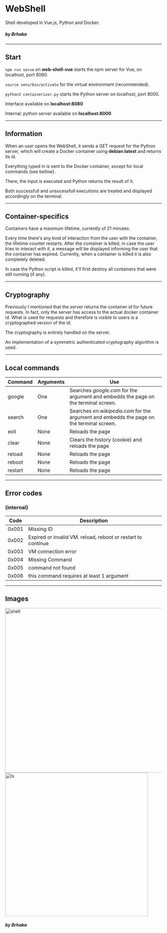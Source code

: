 # WebShell
Shell developed in Vue.js, Python and Docker.
##### by Brhaka

---

## Start
`npm run serve` on **web-shell-vue** starts the npm server for Vue, on localhost, port 8080.

`source venv/bin/activate` for the virtual environment (recommended).

`python3 containerizer.py` starts the Python server on localhost, port 8000.

Interface available on **localhost:8080**

Internal: python server available on **localhost:8000**

---

## Information
When an user opens the WebShell, it sends a GET request for the Python server, which will create a Docker container using **debian:latest** and returns its id.

Everything typed in is sent to the Docker container, except for local commands (see bellow).

There, the input is executed and Python returns the result of it.

Both successfull and unsucessfull executions are treated and displayed accordingly on the terminal.

---

## Container-specifics
Containers have a maximum lifetime, currently of 21 minutes.

Every time there's any kind of interaction from the user with the container, the lifetime counter restarts. After the container is killed, in case the user tries to interact with it, a message will be displayed informing the user that the container has expired. Currently, when a container is killed it is also completely deleted.

In case the Python script is killed, it'll first destroy all containers that were still running (if any).

---

## Cryptography
Previously I mentioned that the server returns the container id for future requests. In fact, only the server has access to the actual docker container id. What is used for requests and therefore is visible to users is a cryptographed version of the id.

The cryptography is entirely handled on the server.

An implementation of a symmetric authenticated cryptography algorithm is used.

---

## Local commands
| Command | Arguments | Use |
| - | - | - |
| google | One | Searches *google.com* for the argument and embedds the page on the terminal screen. |
| search | One | Searches *en.wikipedia.com* for the argument and embedds the page on the terminal screen. |
| exit | None | Reloads the page |
| clear | None | Clears the history (cookie) and reloads the page |
| reload | None | Reloads the page |
| reboot | None | Reloads the page |
| restart | None | Reloads the page |

---

## Error codes
### (internal)
| Code | Description |
| - | - |
| 0x001 | Missing ID |
| 0x002 | Expired or invalid VM. reload, reboot or restart to continue |
| 0x003 | VM connection error |
| 0x004 | Missing Command |
| 0x005 | command not found |
| 0x006 | this command requires at least 1 argument |

---

## Images
<img width="527" alt="shell" src="https://user-images.githubusercontent.com/32342284/157497969-83b7278f-57dc-44ef-a0e3-306e1b4a0350.png">
<img width="459" alt="ls" src="https://user-images.githubusercontent.com/32342284/157498092-d5b5afd8-d388-4cf8-ad20-855ee7cff1a0.png">

##### by Brhaka
